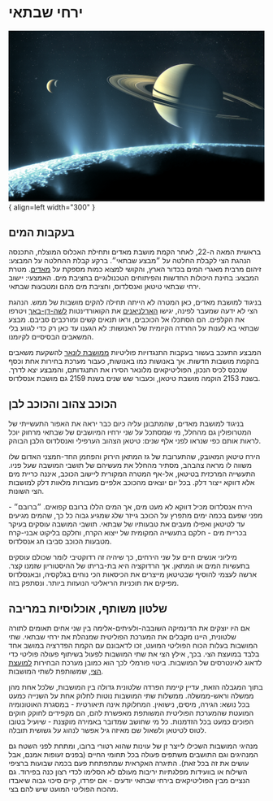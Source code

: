 # ירחי שבתאי

![saturn-moons](./assets/saturn-moons.png){ align=left width="300" }

## בעקבות המים

בראשית המאה ה-22, לאחר הקמת מושבת מאדים ותחילת האכלוס המוצלח, התכנסה הנהגת הצי לקבלת החלטה על ״מבצע שבתאי״.
ברקע קבלת ההחלטה על המבצע: זיהום מרבית מאגרי המים בכדור הארץ, והקושי למצוא כמות מספקת על [מאדים](./01-mars.md).
מטרת המבצע: בחינת היכולות החדשות והפיתוחים הטכנולוגיים בחציבת מים. האמצעי: יישוב ירחי שבתאי טיטאן ואנסלדוס,
וחציבת מים מהם ומטבעות שבתאי.

בניגוד למושבת מאדים, כאן המטרה לא הייתה תחילה להקים מושבות של ממש. הנהגת הצי לא ידעה שמעבר לפינה, יגישו
[הארלניאנים](../פלגים/05-independent-entities.md#_2) את הקואורדינטות
[לשה-דן-באך](./06-sha-den-bach.md) ויטרפו את הקלפים. הם הסתכלו אל הכוכבים, וראו תנאים קשים ומורכבים סביבם.
מבצע שבתאי בא לענות על החרדה הקיומית של האנושות: לא הגענו עד כאן רק כדי לגווע בלי המשאבים הבסיסיים לקיומנו.

המבצע התעכב בעשור בעקבות התנגדויות פוליטיות [ממושבת לונאר](./08-former-colonies.md#_2) להשקעת משאבים
בהקמת מושבות חדשות. אך באנושות כמו באנושות, כעבור מערכת בחירות אחת וכסף שנכנס לכיס הנכון, הפוליטיקאים מלונאר
הסירו את התנגדותם, והמבצע יצא לדרך. בשנת 2153 הוקמה מושבת טיטאן, וכעבור שש שנים בשנת 2159 גם מושבת אנסלדוס.

## הכוכב צהוב והכוכב לבן

בניגוד למושבת מאדים, שהמתבונן עליה כיום כבר יראה את האפור התעשייתי של המטרופולין גם מהחלל, מי שמסתכל על שני ירחיו
המיושבים של שבתאי מרחוק יוכל לראות אותם כפי שנראו לפני אלף שנים: טיטאן הצהוב הערפילי ואנסלדוס הלבן הבוהק.

הירח טיטאן המאובק, שהתערובת של גז המתאן הירוק והפחמן החד-חמצני האדום שלו משווה לו מראה צהבהב, מסתיר מהחלל את
מעשיהם של תושבי המושבה שעל פניו. התעשייה המרכזית בטיטאן, אל-אף המטרה המקורית ליישוב הכוכב, איננה כריית מים אלא דווקא
ייצור דלק. בכל יום יוצאים מהכוכב אלפיים מעבורות מלאות דלק למושבות הצי השונות.

הירח אנסלדוס מכיל דווקא לא מעט מים, אך המים הללו ברובם קפואים. ״ברובם״ - מפני שפעם בכמה ימים מתפרץ על הכוכב גייזר שלג
שמגיע גבוה כל כך, שהמים מגיעים עד לטיטאן ואפילו מעבים את טבעותיו של שבתאי. תושבי המושבה עוסקים בעיקר בכריית מים - חלקם
בתעשייה המקומית של ייצוא הקרח, וחלקם בליקוט אבני-קרח מטבעות הכוכב סביבו חג אנסלדוס.

מיליוני אנשים חיים על שני הירחים, כך שיהיה זה רדוקטיבי לומר שכולם עוסקים בתעשיות המים או המתאן. אך הרדוקציה היא בת-בריתו
של ההיסטוריון שזמנו קצר. ארשה לעצמי להוסיף שבטיטאן מייצרים את הכיסאות הכי נוחים בגלקסיה, ובאנסלדוס מפיקים את תוכניות
הריאליטי הנועזות ביותר. ונסתפק בזה.

## שלטון משותף, אוכלוסיות במריבה

אם היו יוצקים את הדינמיקה השובבה-ולעיתים-אלימה בין שני אחים תאומים לתורה שלטונית, היינו מקבלים את המערכת הפוליטית
שמנהלת את ירחי שבתאי. שתי המושבות בעלות הכוח הפוליטי המועט, זכו לדאבונם עם הקמת הפדרציה במושב אחד בלבד במועצת הצי.
בכך, אילץ הצי את שתי המושבות לפעול בשיתוף פעולה פוליטי כדי לדאוג לאינטרסים של המושבות. ביטוי פורמלי לכך הוא כמובן מערכת
הבחירות [למועצת הצי](../הצי%20האנושי/02-fleet-council.md), שמשותפת לשתי המושבות.

בתוך המגבלה הזאת, עדיין קיימת הפרדה שלטונית גדולה בין המושבות, שלכל אחת מהן ממשלה וראש-ממשלה. ממשלות שתי המושבות
נוטות לחלוק אחת על השנייה כמעט בכל נושא: הגירה, מיסים, נישואין. המחלוקת אינה תיאורטית - במסגרת האוטונומיה המועטת
שהמערכת הפוליטית המשותפת מאפשרת להם, הם מקפידים לחוקק חוקים הפוכים כמעט בכל הזדמנות. כל מי שחושב שמדובר באמירה
מוקצנת - שיועיל בטובו לטוס לטיטאן ולשאול שם מאיזה גיל אפשר לנהוג על גשושית תובלה.

מנהיגי המושבות השכילו לייצר זן של עוינות שהוא רטורי ברובו, ומתחת לפני השטח גם המנהיגים וגם התושבים משתפים פעולה בכל תחומי
החיים (בפנים זעופות אמנם, אבל עושים את זה בכל זאת). התיגרה האקראית שמתפתחת פעם בכמה שבועות ברציפי השילוח או בוועידות
מפלגתיות יריבות מעולם לא הסלימו לכדי רצון כנה בפירוד. גם הנציים מבין הפוליטיקאים בירחי שבתאי יודעים - אם יפרדו, קיים סיכוי גבוה
שיאבדו מהכוח הפוליטי המועט שיש להם בצי.
